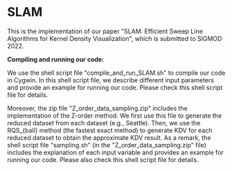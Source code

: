 # SLAM
This is the implementation of our paper "SLAM: Efficient Sweep Line Algorithms for Kernel Density Visualization", which is submitted to SIGMOD 2022.

**Compiling and running our code:**

We use the shell script file "compile_and_run_SLAM.sh" to compile our code in Cygwin. In this shell script file, we describe different input parameters and provide an example for running our code. Please check this shell script file for details. 

Moreover, the zip file "Z_order_data_sampling.zip" includes the implementation of the Z-order method. We first use this file to generate the reduced dataset from each dataset (e.g., Seattle). Then, we use the RQS_{ball} method (the fastest exact method) to generate KDV for each reduced dataset to obtain the approximate KDV result. As a remark, the shell script file "sampling.sh" (in the "Z_order_data_sampling.zip" file) includes the explanation of each input variable and provides an example for running our code. Please also check this shell script file for details.
